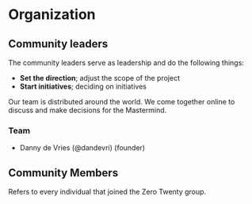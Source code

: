 # Organization

## Community leaders

The community leaders serve as leadership and do the following things:
* **Set the direction**; adjust the scope of the project 
* **Start initiatives**; deciding on initiatives

Our team is distributed around the world. We come together online to discuss and make decisions for the Mastermind.

### Team

* Danny de Vries (@dandevri) (founder)

## Community Members

Refers to every individual that joined the Zero Twenty group.
